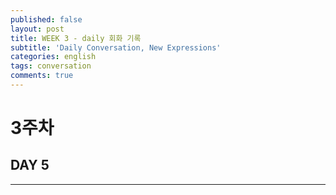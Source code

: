```yaml
---
published: false
layout: post
title: WEEK 3 - daily 회화 기록
subtitle: 'Daily Conversation, New Expressions'
categories: english
tags: conversation
comments: true
---
```


# **3주차**

## **DAY 5**
---